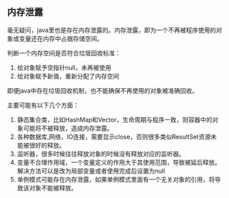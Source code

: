 ## 内存泄露

毫无疑问，java里也是存在内存泄露的。内存泄露，即为一个不再被程序使用的对象或变量还在内存中占据存储空间。

判断一个内存空间是否符合垃圾回收标准：

1. 给对象赋予空指针null，未再被使用
2. 给对象赋予新值，重新分配了内存空间

即便java中存在垃圾回收机制，也不能确保不再使用的对象被准确回收。

主要可能有以下几个方面：

1. 静态集合类，比如HashMap和Vector，生命周期与程序一致，则容器中的对象可能将不被释放，造成内存泄露。
2. 各种数据库,网络，IO连接，需要显示close，否则很多类似ResultSet资源未能被很好的释放。
3. 监听器，很多时候往往释放对象的时候没有释放对应的监听器。
4. 变量不合理作用域，一个变量定义的作用大于其使用范围，导致被延后释放。解决方法可以是改为局部变量或者使用完成后设置为null
5. 单例模式可能存在内存泄露，如果单例模式里面有一个无关对象的引用，将导致该对象不能被释放。
